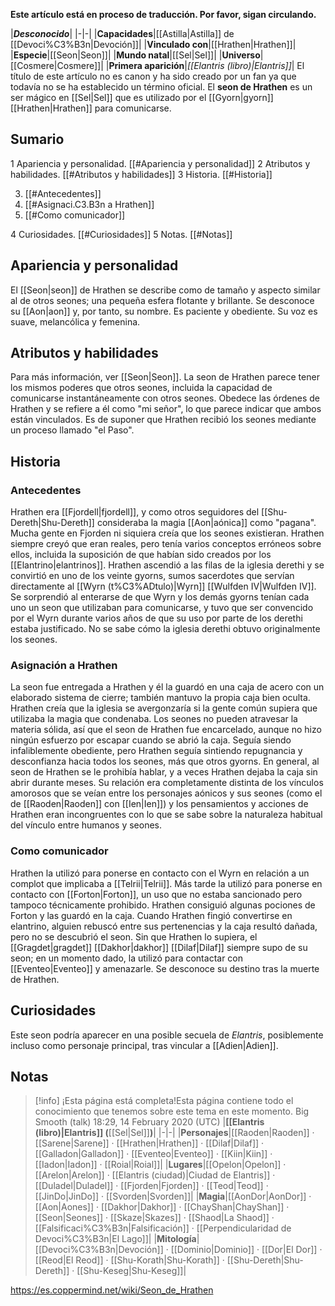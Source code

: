 **Este artículo está en proceso de traducción. Por favor, sigan circulando.**


|***Desconocido***|
|-|-|
|**Capacidades**|[[Astilla\|Astilla]] de [[Devoci%C3%B3n\|Devoción]]|
|**Vinculado con**|[[Hrathen\|Hrathen]]|
|**Especie**|[[Seon\|Seon]]|
|**Mundo natal**|[[Sel\|Sel]]|
|**Universo**|[[Cosmere\|Cosmere]]|
|**Primera aparición**|*[[Elantris (libro)\|Elantris]]*|
El título de este artículo no es canon y ha sido creado por un fan ya que todavía no se ha establecido un término oficial.
El **seon de Hrathen** es un ser mágico en [[Sel\|Sel]] que es utilizado por el [[Gyorn\|gyorn]] [[Hrathen\|Hrathen]] para comunicarse.

## Sumario

1 Apariencia y personalidad. [[#Apariencia y personalidad]] 
2 Atributos y habilidades. [[#Atributos y habilidades]] 
3 Historia. [[#Historia]] 

3. [[#Antecedentes]] 
3. [[#Asignaci.C3.B3n a Hrathen]] 
3. [[#Como comunicador]] 


4 Curiosidades. [[#Curiosidades]] 
5 Notas. [[#Notas]] 


## Apariencia y personalidad
El [[Seon\|seon]] de Hrathen se describe como de tamaño y aspecto similar al de otros seones; una pequeña esfera flotante y brillante. Se desconoce su [[Aon\|aon]] y, por tanto, su nombre. Es paciente y obediente. Su voz es suave, melancólica y femenina.

## Atributos y habilidades
Para más información, ver [[Seon\|Seon]].
La seon de Hrathen parece tener los mismos poderes que otros seones, incluida la capacidad de comunicarse instantáneamente con otros seones. Obedece las órdenes de Hrathen y se refiere a él como "mi señor", lo que parece indicar que ambos están vinculados. Es de suponer que Hrathen recibió los seones mediante un proceso llamado "el Paso".

## Historia
### Antecedentes
Hrathen era [[Fjordell\|fjordell]], y como otros seguidores del [[Shu-Dereth\|Shu-Dereth]] consideraba la magia [[Aon\|aónica]] como "pagana". Mucha gente en Fjorden ni siquiera creía que los seones existieran. Hrathen siempre creyó que eran reales, pero tenía varios conceptos erróneos sobre ellos, incluida la suposición de que habían sido creados por los [[Elantrino\|elantrinos]]. Hrathen ascendió a las filas de la iglesia derethi y se convirtió en uno de los veinte gyorns, sumos sacerdotes que servían directamente al [[Wyrn (t%C3%ADtulo)\|Wyrn]] [[Wulfden IV\|Wulfden IV]]. Se sorprendió al enterarse de que Wyrn y los demás gyorns tenían cada uno un seon que utilizaban para comunicarse, y tuvo que ser convencido por el Wyrn durante varios años de que su uso por parte de los derethi estaba justificado. No se sabe cómo la iglesia derethi obtuvo originalmente los seones.

### Asignación a Hrathen
La seon fue entregada a Hrathen y él la guardó en una caja de acero con un elaborado sistema de cierre; también mantuvo la propia caja bien oculta. Hrathen creía que la iglesia se avergonzaría si la gente común supiera que utilizaba la magia que condenaba. Los seones no pueden atravesar la materia sólida, así que el seon de Hrathen fue encarcelado, aunque no hizo ningún esfuerzo por escapar cuando se abrió la caja. Seguía siendo infaliblemente obediente, pero Hrathen seguía sintiendo repugnancia y desconfianza hacia todos los seones, más que otros gyorns. En general, al seon de Hrathen se le prohibía hablar, y a veces Hrathen dejaba la caja sin abrir durante meses. Su relación era completamente distinta de los vínculos amorosos que se veían entre los personajes aónicos y sus seones (como el de [[Raoden\|Raoden]] con [[Ien\|Ien]]) y los pensamientos y acciones de Hrathen eran incongruentes con lo que se sabe sobre la naturaleza habitual del vínculo entre humanos y seones.

### Como comunicador
Hrathen la utilizó para ponerse en contacto con el Wyrn en relación a un complot que implicaba a [[Telrii\|Telrii]]. Más tarde la utilizó para ponerse en contacto con [[Forton\|Forton]], un uso que no estaba sancionado pero tampoco técnicamente prohibido. Hrathen consiguió algunas pociones de Forton y las guardó en la caja. Cuando Hrathen fingió convertirse en elantrino, alguien rebuscó entre sus pertenencias y la caja resultó dañada, pero no se descubrió el seon.
Sin que Hrathen lo supiera, el [[Gragdet\|gragdet]] [[Dakhor\|dakhor]] [[Dilaf\|Dilaf]] siempre supo de su seon; en un momento dado, la utilizó para contactar con [[Eventeo\|Eventeo]] y amenazarle. Se desconoce su destino tras la muerte de Hrathen.

## Curiosidades
Este seon podría aparecer en una posible secuela de *Elantris*, posiblemente incluso como personaje principal, tras vincular a [[Adien\|Adien]].
## Notas

> [!info] ¡Esta página está completa!Esta página contiene todo el conocimiento que tenemos sobre este tema en este momento.
Big Smooth (talk) 18:29, 14 February 2020 (UTC)
|**[[Elantris (libro)\|Elantris]] (**[[Sel\|Sel]]**)**|
|-|-|
|**Personajes**|[[Raoden\|Raoden]] · [[Sarene\|Sarene]] · [[Hrathen\|Hrathen]] · [[Dilaf\|Dilaf]] · [[Galladon\|Galladon]] · [[Eventeo\|Eventeo]] · [[Kiin\|Kiin]] · [[Iadon\|Iadon]] · [[Roial\|Roial]]|
|**Lugares**|[[Opelon\|Opelon]] · [[Arelon\|Arelon]] · [[Elantris (ciudad)\|Ciudad de Elantris]] · [[Duladel\|Duladel]] · [[Fjorden\|Fjorden]] · [[Teod\|Teod]] · [[JinDo\|JinDo]] · [[Svorden\|Svorden]]|
|**Magia**|[[AonDor\|AonDor]] · [[Aon\|Aones]] · [[Dakhor\|Dakhor]] · [[ChayShan\|ChayShan]] · [[Seon\|Seones]] · [[Skaze\|Skazes]] · [[Shaod\|La Shaod]] · [[Falsificaci%C3%B3n\|Falsificación]] · [[Perpendicularidad de Devoci%C3%B3n\|El Lago]]|
|**Mitología**|[[Devoci%C3%B3n\|Devoción]] · [[Dominio\|Dominio]] · [[Dor\|El Dor]] · [[Reod\|El Reod]] · [[Shu-Korath\|Shu-Korath]] · [[Shu-Dereth\|Shu-Dereth]] · [[Shu-Keseg\|Shu-Keseg]]|



https://es.coppermind.net/wiki/Seon_de_Hrathen